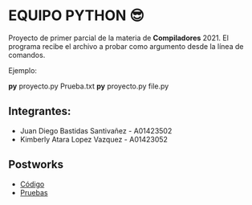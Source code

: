 # EQUIPO PYTHON 😎

Proyecto de primer parcial de la materia de **Compiladores** 2021. El programa recibe el archivo a probar como argumento desde la línea de comandos.

Ejemplo: 

**py** proyecto.py Prueba.txt 
**py** proyecto.py file.py

## Integrantes:
 - Juan Diego Bastidas Santivañez - A01423502
 - Kimberly Atara Lopez Vazquez - A01423052

## Postworks
- [Código](https://github.com/k-atara/python-compiler/blob/main/proyecto.py)
- [Pruebas](https://github.com/k-atara/python-compiler/blob/main/file.py)
